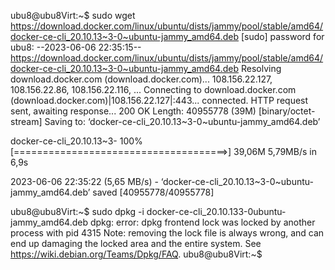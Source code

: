 ubu8@ubu8Virt:~$ sudo wget https://download.docker.com/linux/ubuntu/dists/jammy/pool/stable/amd64/docker-ce-cli_20.10.13~3-0~ubuntu-jammy_amd64.deb
[sudo] password for ubu8:
--2023-06-06 22:35:15--  https://download.docker.com/linux/ubuntu/dists/jammy/pool/stable/amd64/docker-ce-cli_20.10.13~3-0~ubuntu-jammy_amd64.deb
Resolving download.docker.com (download.docker.com)... 108.156.22.127, 108.156.22.86, 108.156.22.116, ...
Connecting to download.docker.com (download.docker.com)|108.156.22.127|:443... connected.
HTTP request sent, awaiting response... 200 OK
Length: 40955778 (39M) [binary/octet-stream]
Saving to: ‘docker-ce-cli_20.10.13~3-0~ubuntu-jammy_amd64.deb’

docker-ce-cli_20.10.13~3- 100%[=====================================>]  39,06M  5,79MB/s    in 6,9s

2023-06-06 22:35:22 (5,65 MB/s) - ‘docker-ce-cli_20.10.13~3-0~ubuntu-jammy_amd64.deb’ saved [40955778/40955778]

ubu8@ubu8Virt:~$ sudo dpkg -i docker-ce-cli_20.10.133-0ubuntu-jammy_amd64.deb
dpkg: error: dpkg frontend lock was locked by another process with pid 4315
Note: removing the lock file is always wrong, and can end up damaging the
locked area and the entire system. See <https://wiki.debian.org/Teams/Dpkg/FAQ>.
ubu8@ubu8Virt:~$
